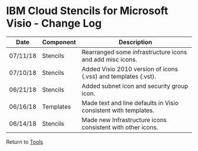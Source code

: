 # IBM Cloud Stencils for Microsoft Visio - Change Log

| Date | Component | Description |
| --- | --- | --- |
| 07/11/18 | Stencils | Rearranged some infrastructure icons and add misc icons. |
| 07/10/18 | Stencils | Added Visio 2010 version of icons (.vss) and templates (.vst). |
| 06/21/18 | Stencils | Added subnet icon and security group icon. |
| 06/16/18 | Templates | Made text and line defaults in Visio consistent with templates. |
| 06/14/18 | Stencils | Made new Infrastructure icons consistent with other icons. |

Return to [Tools](/README.md)
